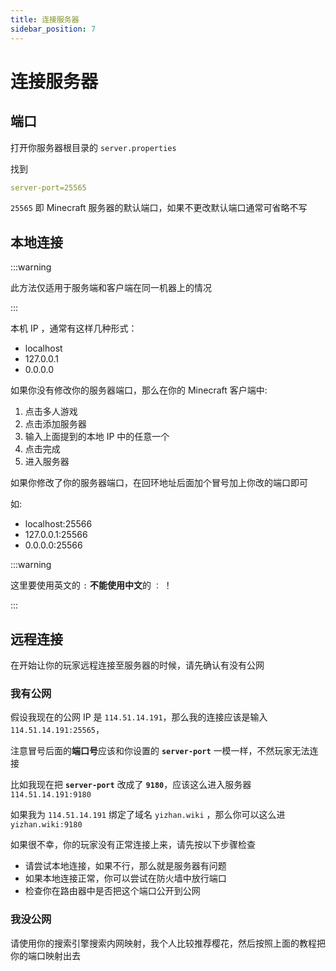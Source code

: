 ```yaml
---
title: 连接服务器
sidebar_position: 7
---
```


# 连接服务器

## 端口

打开你服务器根目录的 `server.properties`

找到

```yaml
server-port=25565
```

`25565` 即 Minecraft 服务器的默认端口，如果不更改默认端口通常可省略不写

## 本地连接

:::warning

此方法仅适用于服务端和客户端在同一机器上的情况

:::

本机 IP ，通常有这样几种形式：

- localhost
- 127.0.0.1
- 0.0.0.0

如果你没有修改你的服务器端口，那么在你的 Minecraft 客户端中:

1. 点击多人游戏
2. 点击添加服务器
3. 输入上面提到的本地 IP 中的任意一个
4. 点击完成
5. 进入服务器

如果你修改了你的服务器端口，在回环地址后面加个冒号加上你改的端口即可

如:

- localhost:25566
- 127.0.0.1:25566
- 0.0.0.0:25566

:::warning

这里要使用英文的 `:` **不能使用中文**的 `：` ！

:::

## 远程连接

在开始让你的玩家远程连接至服务器的时候，请先确认有没有公网

### 我有公网

假设我现在的公网 IP 是 `114.51.14.191`，那么我的连接应该是输入 `114.51.14.191:25565`，

注意冒号后面的**端口号**应该和你设置的 **`server-port`** 一模一样，不然玩家无法连接

比如我现在把 **`server-port`** 改成了 **`9180`**，应该这么进入服务器 `114.51.14.191:9180`

如果我为 `114.51.14.191` 绑定了域名 `yizhan.wiki` ，那么你可以这么进 `yizhan.wiki:9180`

如果很不幸，你的玩家没有正常连接上来，请先按以下步骤检查

* 请尝试本地连接，如果不行，那么就是服务器有问题
* 如果本地连接正常，你可以尝试在防火墙中放行端口
* 检查你在路由器中是否把这个端口公开到公网

### 我没公网

请使用你的搜索引擎搜索内网映射，我个人比较推荐樱花，然后按照上面的教程把你的端口映射出去